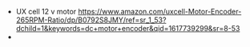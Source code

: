 - UX cell 12 v motor https://www.amazon.com/uxcell-Motor-Encoder-265RPM-Ratio/dp/B0792S8JMY/ref=sr_1_53?dchild=1&keywords=dc+motor+encoder&qid=1617739299&sr=8-53
- 
